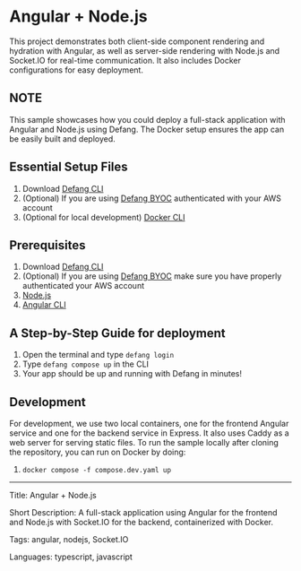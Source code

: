 # Angular + Node.js

This project demonstrates both client-side component rendering and hydration with Angular, as well as server-side rendering with Node.js and Socket.IO for real-time communication. It also includes Docker configurations for easy deployment.

## NOTE

This sample showcases how you could deploy a full-stack application with Angular and Node.js using Defang. The Docker setup ensures the app can be easily built and deployed.

## Essential Setup Files

1. Download [Defang CLI](https://github.com/defang-io/defang)
2. (Optional) If you are using [Defang BYOC](https://docs.aws.amazon.com/cli/latest/userguide/cli-chap-configure.html) authenticated with your AWS account
3. (Optional for local development) [Docker CLI](https://docs.docker.com/engine/install/)

## Prerequisites

1. Download [Defang CLI](https://github.com/defang-io/defang)
2. (Optional) If you are using [Defang BYOC](https://docs.aws.amazon.com/cli/latest/userguide/cli-chap-configure.html) make sure you have properly authenticated your AWS account
3. [Node.js](https://nodejs.org/en/download/package-manager/)
4. [Angular CLI](https://angular.io/cli)

## A Step-by-Step Guide for deployment

1. Open the terminal and type `defang login`
2. Type `defang compose up` in the CLI
3. Your app should be up and running with Defang in minutes!

## Development

For development, we use two local containers, one for the frontend Angular service and one for the backend service in Express. It also uses Caddy as a web server for serving static files. To run the sample locally after cloning the repository, you can run on Docker by doing:

1. `docker compose -f compose.dev.yaml up`

---

Title: Angular + Node.js

Short Description: A full-stack application using Angular for the frontend and Node.js with Socket.IO for the backend, containerized with Docker.

Tags: angular, nodejs, Socket.IO

Languages: typescript, javascript

